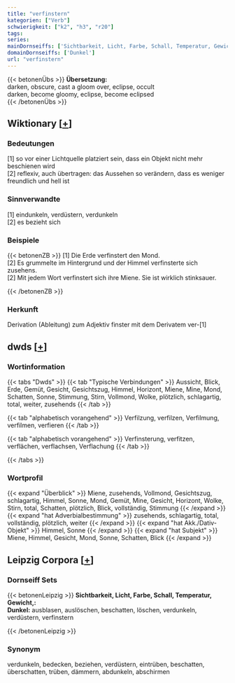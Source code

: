 ```yaml
---
title: "verfinstern"
kategorien: ["Verb"]
schwierigkeit: ["k2", "h3", "r20"]
tags:
series:
mainDornseiffs: ['Sichtbarkeit, Licht, Farbe, Schall, Temperatur, Gewicht,']
domainDornseiffs: ['Dunkel']
url: "verfinstern"
---
```


{{< betonenÜbs >}}
**Übersetzung:**  
darken, obscure, cast a gloom over, eclipse, occult  
darken, become gloomy, eclipse, become eclipsed  
{{< /betonenÜbs >}}

## Wiktionary [[+](https://de.wiktionary.org/wiki/verfinstern)]

### Bedeutungen
[1] so vor einer Lichtquelle platziert sein, dass ein Objekt nicht mehr beschienen wird  
[2] reflexiv, auch übertragen: das Aussehen so verändern, dass es weniger freundlich und hell ist  

### Sinnverwandte
[1] eindunkeln, verdüstern, verdunkeln  
[2] es bezieht sich  

### Beispiele
{{< betonenZB >}}
[1] Die Erde verfinstert den Mond.  
[2] Es grummelte im Hintergrund und der Himmel verfinsterte sich zusehens.  
[2] Mit jedem Wort verfinstert sich ihre Miene. Sie ist wirklich stinksauer.  

{{< /betonenZB >}}
### Herkunft
Derivation (Ableitung) zum Adjektiv finster mit dem Derivatem ver-[1]  



## dwds [[+](https://www.dwds.de/wb/verfinstern)]

### Wortinformation
{{< tabs "Dwds" >}}
{{< tab "Typische Verbindungen" >}}
Aussicht, Blick, Erde, Gemüt, Gesicht, Gesichtszug, Himmel, Horizont, Miene, Mine, Mond, Schatten, Sonne, Stimmung, Stirn, Vollmond, Wolke, plötzlich, schlagartig, total, weiter, zusehends
{{< /tab >}}

{{< tab "alphabetisch vorangehend" >}}
Verfilzung, verfilzen, Verfilmung, verfilmen, verfieren
{{< /tab >}}

{{< tab "alphabetisch vorangehend" >}}
Verfinsterung, verfitzen, verflächen, verflachsen, Verflachung
{{< /tab >}}

{{< /tabs >}}

### Wortprofil
{{< expand "Überblick" >}} Miene, zusehends, Vollmond, Gesichtszug, schlagartig, Himmel, Sonne, Mond, Gemüt, Mine, Gesicht, Horizont, Wolke, Stirn, total, Schatten, plötzlich, Blick, vollständig, Stimmung {{< /expand >}}
{{< expand "hat Adverbialbestimmung" >}} zusehends, schlagartig, total, vollständig, plötzlich, weiter {{< /expand >}}
{{< expand "hat Akk./Dativ-Objekt" >}} Himmel, Sonne {{< /expand >}}
{{< expand "hat Subjekt" >}} Miene, Himmel, Gesicht, Mond, Sonne, Schatten, Blick {{< /expand >}}

## Leipzig Corpora [[+](https://corpora.uni-leipzig.de/en/res?word=verfinstern&corpusId=deu_newscrawl-public_2018)]

### Dornseiff Sets
{{< betonenLeipzig >}}
**Sichtbarkeit, Licht, Farbe, Schall, Temperatur, Gewicht,:**  
**Dunkel:** ausblasen, auslöschen, beschatten, löschen, verdunkeln, verdüstern, verfinstern  

{{< /betonenLeipzig >}}

### Synonym
verdunkeln, bedecken, beziehen, verdüstern, eintrüben, beschatten, überschatten, trüben, dämmern, abdunkeln, abschirmen

